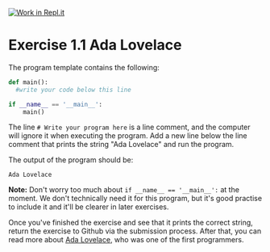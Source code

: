 [![Work in Repl.it](https://classroom.github.com/assets/work-in-replit-14baed9a392b3a25080506f3b7b6d57f295ec2978f6f33ec97e36a161684cbe9.svg)](https://classroom.github.com/online_ide?assignment_repo_id=4296689&assignment_repo_type=AssignmentRepo)
# Exercise 1.1 Ada Lovelace

The program template contains the following:

```python
def main():
  #write your code below this line

if __name__ == '__main__':
    main()
```

The line `# Write your program here` is a line comment, and the computer will ignore it when executing the program. Add a new line below the line comment that prints the string "Ada Lovelace" and run the program.

The output of the program should be:

```plaintext
Ada Lovelace
```

**Note:** Don't worry too much about `if __name__ == '__main__':` at the moment. We don't technically need it for this program, but it's good practise to include it and it'll be clearer in later exercises. 

Once you've finished the exercise and see that it prints the correct string, return the exercise to Github via the submission process. After that, you can read more about [Ada Lovelace](https://en.wikipedia.org/wiki/Ada_Lovelace), who was one of the first programmers.
